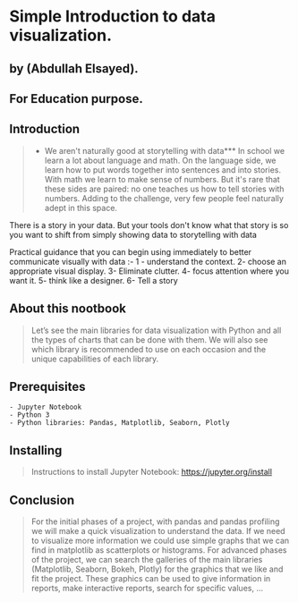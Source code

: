 # Simple Introduction to data visualization.
## by (Abdullah Elsayed).
## For Education purpose.


## Introduction

> * We aren't naturally good at storytelling with data***
In school we learn a lot about language and math. On the language side, we learn how to put words together into sentences and into stories. With math we learn to make sense of numbers. But it's rare that these sides are paired: no one teaches us how to tell stories with numbers. Adding to the challenge, very few people feel naturally adept in this space.

There is a story in your data. But your tools don't know what that story is so you want to shift from simply showing data to storytelling with data 

Practical guidance that you can begin using immediately to better communicate visually with data :- 
1 - understand the context.
2- choose an appropriate visual display.
3- Eliminate clutter.
4- focus attention where you want it.
5- think like a designer.
6- Tell a story


## About this nootbook

> Let’s see the main libraries for data visualization with Python and all the types of charts that can be done with them. We will also see which library is recommended to use on each occasion and the unique capabilities of each library.

## Prerequisites
	- Jupyter Notebook
	- Python 3
	- Python libraries: Pandas, Matplotlib, Seaborn, Plotly

## Installing
> Instructions to install Jupyter Notebook: https://jupyter.org/install

## Conclusion
> For the initial phases of a project, with pandas and pandas profiling we will make a quick visualization to understand the data. If we need to visualize more information we could use simple graphs that we can find in matplotlib as scatterplots or histograms.
For advanced phases of the project, we can search the galleries of the main libraries (Matplotlib, Seaborn, Bokeh, Plotly) for the graphics that we like and fit the project. These graphics can be used to give information in reports, make interactive reports, search for specific values, …

